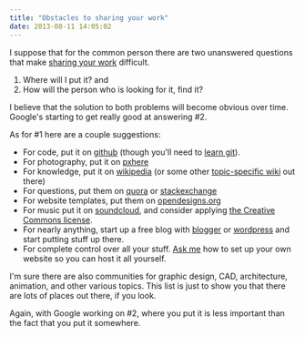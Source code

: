 ```yaml
---
title: "Obstacles to sharing your work"
date: 2013-08-11 14:05:02
---
```


I suppose that for the common person there are two unanswered questions that make <a href="http://bryanbraun.com/2013/08/10/change-the-world-with-5-more-effort" title="Change the world with 5 percent more effort">sharing your work</a> difficult.

1. Where will I put it? and
2. How will the person who is looking for it, find it?

I believe that the solution to both problems will become obvious over time. Google's starting to get really good at answering #2.

As for #1 here are a couple suggestions:

* For code, put it on <a href="https://github.com/"><span class="s1">github</a> (though you'll need to <a href="https://www.codecademy.com/learn/learn-git">learn git</a>).
* For photography, put it on <a href="https://pxhere.com/">pxhere</a>
* For knowledge, put it on <a href="http://wikipedia.org/">wikipedia</a> (or some other <a href="http://www.wikia.com/Wikia">topic-specific wiki</a> out there)
* For questions, put them on <a href="http://www.quora.com/">quora</a> or <a href="https://stackexchange.com/">stackexchange</a>
* For website templates, put them on <a href="http://www.opendesigns.org/">opendesigns.org</a>
* For music put it on <a href="https://soundcloud.com/">soundcloud</a>, and consider applying <a href="https://blog.soundcloud.com/2013/07/31/what-is-creative-commons/">the Creative Commons license</a>.
* For nearly anything, start up a free blog with <a href="https://blogger.com/">blogger</a> or <a href="https://wordpress.com/">wordpress</a> and start putting stuff up there.
* For complete control over all your stuff. <a href="https://bryanbraun.com/contact">Ask me</a> how to set up your own website so you can host it all yourself.

I'm sure there are also communities for graphic design, CAD, architecture, animation, and other various topics. This list is just to show you that there are lots of places out there, if you look.

Again, with Google working on #2, where you put it is less important than the fact that you put it somewhere.
